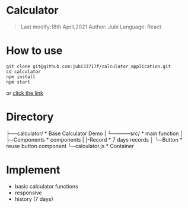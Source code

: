 # Calculator
>Last modify:18th April,2021
>Author: Jubi
>Language: React

# How to use
```
git clone git@github.com:jubi33717f/calculator_application.git
cd calculator
npm install
npm start
```
or [click the link]()

# Directory
├──calculator/                 * Base Calculator Demo
      |
      └─———src/                * main function
            │
            ├─Components       * components 
            |  |-Record        * 7 days records
            │  └─Button        * reuse button component 
            └─calculator.js    * Container 
            
# Implement 
* basic calculator functions
* responsive
* history (7 days)
